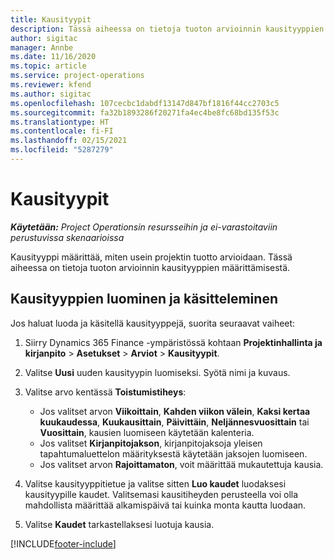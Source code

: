 ```yaml
---
title: Kausityypit
description: Tässä aiheessa on tietoja tuoton arvioinnin kausityyppien määrittämisestä.
author: sigitac
manager: Annbe
ms.date: 11/16/2020
ms.topic: article
ms.service: project-operations
ms.reviewer: kfend
ms.author: sigitac
ms.openlocfilehash: 107cecbc1dabdf13147d847bf1816f44cc2703c5
ms.sourcegitcommit: fa32b1893286f20271fa4ec4be8fc68bd135f53c
ms.translationtype: HT
ms.contentlocale: fi-FI
ms.lasthandoff: 02/15/2021
ms.locfileid: "5287279"
---
```

# <a name="period-types"></a>Kausityypit

_**Käytetään:** Project Operationsin resursseihin ja ei-varastoitaviin perustuvissa skenaarioissa_

Kausityyppi määrittää, miten usein projektin tuotto arvioidaan. Tässä aiheessa on tietoja tuoton arvioinnin kausityyppien määrittämisestä. 

## <a name="create-and-work-with-period-types"></a>Kausityyppien luominen ja käsitteleminen
Jos haluat luoda ja käsitellä kausityyppejä, suorita seuraavat vaiheet:

1. Siirry Dynamics 365 Finance -ympäristössä kohtaan **Projektinhallinta ja kirjanpito** > **Asetukset** > **Arviot** > **Kausityypit**.
2. Valitse **Uusi** uuden kausityypin luomiseksi. Syötä nimi ja kuvaus.
3. Valitse arvo kentässä **Toistumistiheys**:

    - Jos valitset arvon **Viikoittain**, **Kahden viikon välein**, **Kaksi kertaa kuukaudessa**, **Kuukausittain**, **Päivittäin**, **Neljännesvuosittain** tai **Vuosittain**, kausien luomiseen käytetään kalenteria. 
    - Jos valitset **Kirjanpitojakson**, kirjanpitojaksoja yleisen tapahtumaluettelon määrityksestä käytetään jaksojen luomiseen.
    - Jos valitset arvon **Rajoittamaton**, voit määrittää mukautettuja kausia.
4. Valitse kausityyppitietue ja valitse sitten **Luo kaudet** luodaksesi kausityypille kaudet. Valitsemasi kausitiheyden perusteella voi olla mahdollista määrittää alkamispäivä tai kuinka monta kautta luodaan.
5. Valitse **Kaudet** tarkastellaksesi luotuja kausia.



[!INCLUDE[footer-include](../includes/footer-banner.md)]